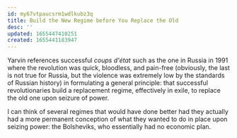 ```yaml
---
id: my67vtpaucsrm1wdlkubz3q
title: Build the New Regime before You Replace the Old
desc: ''
updated: 1655447410251
created: 1655441183947
---
```

Yarvin references successful _coups d'état_ such as the one in Russia in 1991 where the revolution was quick, bloodless, and pain-free (obviously, the last is not true for Russia, but the violence was extremely low by the standards of Russian history) in formulating a general principle: that successful revolutionaries build a replacement regime, effectively in exile, to replace the old one upon seizure of power.

I can think of several regimes that would have done better had they actually had a more permanent conception of what they wanted to do in place upon seizing power: the Bolsheviks, who essentially had no economic plan.
